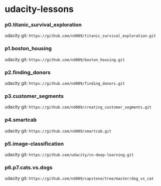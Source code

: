 # udacity-lessons

### p0.titanic_survival_exploration
udacity git: `https://github.com/nd009/titanic_survival_exploration.git`
 
### p1.boston_housing
udacity git: `https://github.com/nd009/boston_housing.git`

### p2.finding_donors
udacity git: `https://github.com/nd009/finding_donors.git`

### p3.customer_segments
udacity git: `https://github.com/nd009/creating_customer_segments.git`

### p4.smartcab
udacity git: `https://github.com/nd009/smartcab.git`

### p5.image-classification
udacity git: `https://github.com/udacity/cn-deep-learning.git`

### p6.p7.cats.vs.dogs
udacity git: `https://github.com/nd009/capstone/tree/master/dog_vs_cat`
